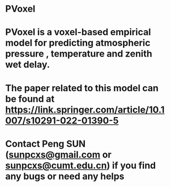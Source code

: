 # PVoxel
# PVoxel is a voxel-based empirical model for predicting atmospheric pressure , temperature and zenith wet delay.
# The paper related to this model can be found at https://link.springer.com/article/10.1007/s10291-022-01390-5
# Contact Peng SUN (sunpcxs@gmail.com or sunpcxs@cumt.edu.cn) if you find any bugs or need any helps
